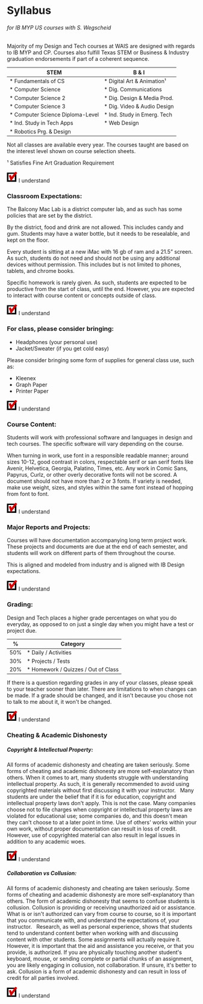# Syllabus
###### for IB MYP US courses with S. Wegscheid

Majority of my Design and Tech courses at WAIS are designed with regards to IB MYP and CP. Courses also fulfill Texas STEM or Business & Industry graduation endorsements if part of a coherent sequence.

| STEM                             | B & I                       | 
| -------------------------------- | --------------------------- |
| * Fundamentals of CS             | * Digital Art & Animation¹  |
| * Computer Science               | * Dig. Communications       |
| * Computer Science 2             | * Dig. Design & Media Prod. |
| * Computer Science 3             | * Dig. Video & Audio Design |
| * Computer Science Diploma-Level | * Ind. Study in Emerg. Tech |
| * Ind. Study in Tech Apps        | * Web Design                |
| * Robotics Prg. & Design         |                             |


Not all classes are available every year. The courses taught are based on the interest level shown on course selection sheets.

¹ Satisfies Fine Art Graduation Requirement

![alt text](checky-2.png "yes") I understand

### Classroom Expectations:
The Balcony Mac Lab is a district computer lab, and as such has some policies that are set by the district.

By the district, food and drink are not allowed. This includes candy and gum. Students may have a water bottle, but it needs to be resealable, and kept on the floor.

Every student is sitting at a new iMac with 16 gb of ram and a 21.5” screen. As such, students do not need and should not be using any additional devices without permission. This includes but is not limited to phones, tablets, and chrome books.

Specific homework is rarely given. As such, students are expected to be productive from the start of class, until the end. However, you are expected to interact with course content or concepts outside of class.

![alt text](checky-2.png "yes") I understand

### For class, please consider bringing:
* Headphones (your personal use)
* Jacket/Sweater (if you get cold easy)

Please consider bringing some form of supplies for general class use, such as:
* Kleenex
* Graph Paper
* Printer Paper

![alt text](checky-2.png "yes") I understand

### Course Content:
Students will work with professional software and languages in design and tech courses. The specific software will vary depending on the course.

When turning in work, use font in a responsible readable manner; around sizes 10-12, good contrast in colors, respectable serif or san serif fonts like Avenir, Helvetica, Georgia, Palatino, Times, etc. Any work in Comic Sans, Papyrus, Curlz, or other overly decorative fonts will not be scored. A document should not have more than 2 or 3 fonts. If variety is needed, make use weight, sizes, and styles within the same font instead of hopping from font to font.

![alt text](checky-2.png "yes") I understand

### Major Reports and Projects:
Courses will have documentation accompanying long term project work. These projects and documents are due at the end of each semester, and students will work on different parts of them throughout the course.

This is aligned and modeled from industry and is aligned with IB Design expectations.

![alt text](checky-2.png "yes") I understand

### Grading:
Design and Tech places a higher grade percentages on what you do everyday, as opposed to on just a single day when you might have a test or project due.

| %                 | Category                            | 
| ------------------| ----------------------------------- |
| 50%               | * Daily / Activities                |
| 30%               | * Projects / Tests                  |
| 20%               | * Homework / Quizzes / Out of Class |

If there is a question regarding grades in any of your classes, please speak to your teacher sooner than later. There are limitations to when changes can be made. If a grade should be changed, and it isn't because you chose not to talk to me about it, it won't be changed.

![alt text](checky-2.png "yes") I understand

### Cheating & Academic Dishonesty
##### Copyright & Intellectual Property:
All forms of academic dishonesty and cheating are taken seriously. Some forms of cheating and academic dishonesty are more self-explanatory than others. When it comes to art, many students struggle with understanding intellectual property. As such, it is generally recommended to avoid using copyrighted materials without first discussing it with your instructor.
 
Many students are under the belief that if it is for education, copyright and intellectual property laws don't apply. This is not the case. Many companies choose not to file charges when copyright or intellectual property laws are violated for educational use; some companies do, and this doesn't mean they can't choose to at a later point in time. Use of others' works within your own work, without proper documentation can result in loss of credit. However, use of copyrighted material can also result in legal issues in addition to any academic woes.

![alt text](checky-2.png "yes") I understand

##### Collaboration vs Collusion:
All forms of academic dishonesty and cheating are taken seriously. Some forms of cheating and academic dishonesty are more self-explanatory than others. The form of academic dishonesty that seems to confuse students is collusion. Collusion is providing or receiving unauthorized aid or assistance. What is or isn't authorized can vary from course to course, so it is important that you communicate with, and understand the expectations of, your instructor.
 
Research, as well as personal experience, shows that students tend to understand content better when working with and discussing content with other students. Some assignments will actually require it. However, it is important that the aid and assistance you receive, or that you provide, is authorized. If you are physically touching another student's keyboard, mouse, or sending complete or partial chunks of an assignment, you are likely engaging in collusion, not collaboration. If unsure, it's better to ask. Collusion is a form of academic dishonesty and can result in loss of credit for all parties involved.

![alt text](checky-2.png "yes") I understand
